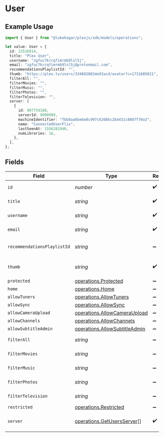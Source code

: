 # User

## Example Usage

```typescript
import { User } from "@lukehagar/plexjs/sdk/models/operations";

let value: User = {
  id: 22526914,
  title: "Plex User",
  username: "zgfuc7krcqfimrmb9lsl5j",
  email: "zgfuc7krcqfimrmb9lsl5j@protonmail.com",
  recommendationsPlaylistId: "",
  thumb: "https://plex.tv/users/3346028014e93acd/avatar?c=1731605021",
  filterAll: "",
  filterMovies: "",
  filterMusic: "",
  filterPhotos: "",
  filterTelevision: "",
  server: [
    {
      id: 907759180,
      serverId: 9999999,
      machineIdentifier: "fbb8aa6be6e0c997c6268bc2b4431c8807f70a3",
      name: "ConnectedUserFlix",
      lastSeenAt: 1556281940,
      numLibraries: 16,
    },
  ],
};
```

## Fields

| Field                                                                                 | Type                                                                                  | Required                                                                              | Description                                                                           | Example                                                                               |
| ------------------------------------------------------------------------------------- | ------------------------------------------------------------------------------------- | ------------------------------------------------------------------------------------- | ------------------------------------------------------------------------------------- | ------------------------------------------------------------------------------------- |
| `id`                                                                                  | *number*                                                                              | :heavy_check_mark:                                                                    | User's unique ID.                                                                     | 22526914                                                                              |
| `title`                                                                               | *string*                                                                              | :heavy_check_mark:                                                                    | User's display name.                                                                  | Plex User                                                                             |
| `username`                                                                            | *string*                                                                              | :heavy_check_mark:                                                                    | User's username.                                                                      | zgfuc7krcqfimrmb9lsl5j                                                                |
| `email`                                                                               | *string*                                                                              | :heavy_check_mark:                                                                    | User's email address.                                                                 | zgfuc7krcqfimrmb9lsl5j@protonmail.com                                                 |
| `recommendationsPlaylistId`                                                           | *string*                                                                              | :heavy_minus_sign:                                                                    | ID of the user's recommendation playlist.                                             |                                                                                       |
| `thumb`                                                                               | *string*                                                                              | :heavy_check_mark:                                                                    | URL to the user's avatar image.                                                       | https://plex.tv/users/3346028014e93acd/avatar?c=1731605021                            |
| `protected`                                                                           | [operations.Protected](../../../sdk/models/operations/protected.md)                   | :heavy_minus_sign:                                                                    | N/A                                                                                   | 1                                                                                     |
| `home`                                                                                | [operations.Home](../../../sdk/models/operations/home.md)                             | :heavy_minus_sign:                                                                    | N/A                                                                                   | 1                                                                                     |
| `allowTuners`                                                                         | [operations.AllowTuners](../../../sdk/models/operations/allowtuners.md)               | :heavy_minus_sign:                                                                    | N/A                                                                                   | 1                                                                                     |
| `allowSync`                                                                           | [operations.AllowSync](../../../sdk/models/operations/allowsync.md)                   | :heavy_minus_sign:                                                                    | N/A                                                                                   | 1                                                                                     |
| `allowCameraUpload`                                                                   | [operations.AllowCameraUpload](../../../sdk/models/operations/allowcameraupload.md)   | :heavy_minus_sign:                                                                    | N/A                                                                                   | 1                                                                                     |
| `allowChannels`                                                                       | [operations.AllowChannels](../../../sdk/models/operations/allowchannels.md)           | :heavy_minus_sign:                                                                    | N/A                                                                                   | 1                                                                                     |
| `allowSubtitleAdmin`                                                                  | [operations.AllowSubtitleAdmin](../../../sdk/models/operations/allowsubtitleadmin.md) | :heavy_minus_sign:                                                                    | N/A                                                                                   | 1                                                                                     |
| `filterAll`                                                                           | *string*                                                                              | :heavy_minus_sign:                                                                    | Filters applied for all content.                                                      |                                                                                       |
| `filterMovies`                                                                        | *string*                                                                              | :heavy_minus_sign:                                                                    | Filters applied for movies.                                                           |                                                                                       |
| `filterMusic`                                                                         | *string*                                                                              | :heavy_minus_sign:                                                                    | Filters applied for music.                                                            |                                                                                       |
| `filterPhotos`                                                                        | *string*                                                                              | :heavy_minus_sign:                                                                    | Filters applied for photos.                                                           |                                                                                       |
| `filterTelevision`                                                                    | *string*                                                                              | :heavy_minus_sign:                                                                    | Filters applied for television.                                                       |                                                                                       |
| `restricted`                                                                          | [operations.Restricted](../../../sdk/models/operations/restricted.md)                 | :heavy_minus_sign:                                                                    | N/A                                                                                   | 1                                                                                     |
| `server`                                                                              | [operations.GetUsersServer](../../../sdk/models/operations/getusersserver.md)[]       | :heavy_check_mark:                                                                    | List of servers owned by the user.                                                    |                                                                                       |